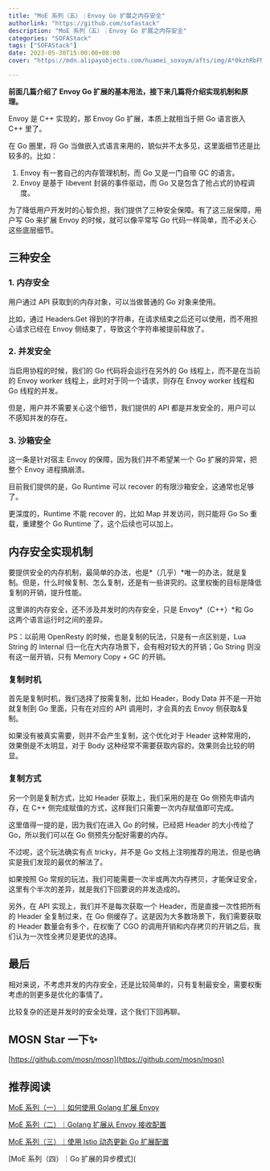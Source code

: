 ```yaml
---
title: "MoE 系列（五）｜Envoy Go 扩展之内存安全"
authorlink: "https://github.com/sofastack"
description: "MoE 系列（五）｜Envoy Go 扩展之内存安全"
categories: "SOFAStack"
tags: ["SOFAStack"]
date: 2023-05-30T15:00:00+08:00
cover: "https://mdn.alipayobjects.com/huamei_soxoym/afts/img/A*0kzhRbFN4HcAAAAAAAAAAAAADrGAAQ/original"

---
```


**前面几篇介绍了 Envoy Go 扩展的基本用法，接下来几篇将介绍实现机制和原理。**

Envoy 是 C++ 实现的，那 Envoy Go 扩展，本质上就相当于把 Go 语言嵌入 C++ 里了。

在 Go 圈里，将 Go 当做嵌入式语言来用的，貌似并不太多见，这里面细节还是比较多的。比如：

1. Envoy 有一套自己的内存管理机制，而 Go 又是一门自带 GC 的语言。
2. Envoy 是基于 libevent 封装的事件驱动，而 Go 又是包含了抢占式的协程调度。

为了降低用户开发时的心智负担，我们提供了三种安全保障。有了这三层保障，用户写 Go 来扩展 Envoy 的时候，就可以像平常写 Go 代码一样简单，而不必关心这些底层细节。

## 三种安全

### 1. 内存安全

用户通过 API 获取到的内存对象，可以当做普通的 Go 对象来使用。

比如，通过 Headers.Get 得到的字符串，在请求结束之后还可以使用，而不用担心请求已经在 Envoy 侧结束了，导致这个字符串被提前释放了。

### 2. 并发安全

当启用协程的时候，我们的 Go 代码将会运行在另外的 Go 线程上，而不是在当前的 Envoy worker 线程上，此时对于同一个请求，则存在 Envoy worker 线程和 Go 线程的并发。

但是，用户并不需要关心这个细节，我们提供的 API 都是并发安全的，用户可以不感知并发的存在。

### 3. 沙箱安全

这一条是针对宿主 Envoy 的保障，因为我们并不希望某一个 Go 扩展的异常，把整个 Envoy 进程搞崩溃。

目前我们提供的是，Go Runtime 可以 recover 的有限沙箱安全，这通常也足够了。

更深度的，Runtime 不能 recover 的，比如 Map 并发访问，则只能将 Go So 重载，重建整个 Go Runtime 了，这个后续也可以加上。

## 内存安全实现机制

要提供安全的内存机制，最简单的办法，也是*（几乎）*唯一的办法，就是复制。但是，什么时候复制、怎么复制，还是有一些讲究的。这里权衡的目标是降低复制的开销，提升性能。

这里讲的内存安全，还不涉及并发时的内存安全，只是 Envoy*（C++）*和 Go 这两个语言运行时之间的差异。

PS：以前用 OpenResty 的时候，也是复制的玩法，只是有一点区别是，Lua String 的 Internal 归一化在大内存场景下，会有相对较大的开销；Go String 则没有这一层开销，只有 Memory Copy + GC 的开销。

### 复制时机

首先是复制时机，我们选择了按需复制，比如 Header，Body Data 并不是一开始就复制到 Go 里面，只有在对应的 API 调用时，才会真的去 Envoy 侧获取&复制。

如果没有被真实需要，则并不会产生复制，这个优化对于 Header 这种常用的，效果倒是不太明显，对于 Body 这种经常不需要获取内容的，效果则会比较的明显。

### 复制方式

另一个则是复制方式，比如 Header 获取上，我们采用的是在 Go 侧预先申请内存，在 C++ 侧完成赋值的方式，这样我们只需要一次内存赋值即可完成。

这里值得一提的是，因为我们在进入 Go 的时候，已经把 Header 的大小传给了 Go，所以我们可以在 Go 侧预先分配好需要的内存。

不过呢，这个玩法确实有点 tricky，并不是 Go 文档上注明推荐的用法，但是也确实是我们发现的最优的解法了。

如果按照 Go 常规的玩法，我们可能需要一次半或两次内存拷贝，才能保证安全，这里有个半次的差异，就是我们下回要说的并发造成的。

另外，在 API 实现上，我们并不是每次获取一个 Header，而是直接一次性把所有的 Header 全复制过来，在 Go 侧缓存了。这是因为大多数场景下，我们需要获取的 Header 数量会有多个，在权衡了 CGO 的调用开销和内存拷贝的开销之后，我们认为一次性全拷贝是更优的选择。

## 最后

相对来说，不考虑并发的内存安全，还是比较简单的，只有复制最安全，需要权衡考虑的则更多是优化的事情了。

比较复杂的还是并发时的安全处理，这个我们下回再聊。

## MOSN Star 一下✨

[https://github.com/mosn/mosn](https://github.com/mosn/mosn)

## 推荐阅读

[MoE 系列（一）｜如何使用 Golang 扩展 Envoy](https://mp.weixin.qq.com/s/GF5Pr2aAOe6NAdJ5VgfMvg)

[MoE 系列（二）｜Golang 扩展从 Envoy 接收配置](https://mp.weixin.qq.com/s/xRt9qet-Dm3UMEVa3iDFrA)

[MoE 系列（三）｜使用 Istio 动态更新 Go 扩展配置](https://mp.weixin.qq.com/s/gvbvAZEUbjtD-UpKziHmBA)

[MoE 系列（四）｜Go 扩展的异步模式](
